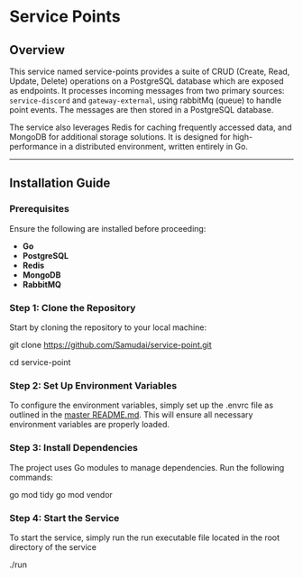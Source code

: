 # Service Points

## Overview

This service named service-points provides a suite of CRUD (Create, Read, Update, Delete) operations on a PostgreSQL database which are exposed as endpoints. It processes incoming messages from two primary sources: `service-discord` and `gateway-external`, using rabbitMq (queue) to handle point events. The messages are then stored in a PostgreSQL database.

The service also leverages Redis for caching frequently accessed data, and MongoDB for additional storage solutions. It is designed for high-performance in a distributed environment, written entirely in Go.

---

## Installation Guide

### Prerequisites

Ensure the following are installed before proceeding:

- **Go**
- **PostgreSQL**
- **Redis**
- **MongoDB**
- **RabbitMQ**

### Step 1: Clone the Repository

Start by cloning the repository to your local machine:

git clone https://github.com/Samudai/service-point.git

cd service-point

### Step 2: Set Up Environment Variables

To configure the environment variables, simply set up the .envrc file as outlined in the [master README.md](https://github.com/Samudai/gateway-consumer-node/blob/develop/MasterReadme.md). This will ensure all necessary environment variables are properly loaded.

### Step 3: Install Dependencies
The project uses Go modules to manage dependencies. Run the following commands:

go mod tidy
go mod vendor

### Step 4: Start the Service

To start the service, simply run the run executable file located in the root directory of the service

./run
